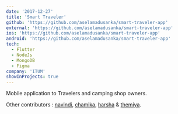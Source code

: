 ```yaml
---
date: '2017-12-27'
title: 'Smart Traveler'
github: 'https://github.com/aselamadusanka/smart-traveler-app'
external: 'https://github.com/aselamadusanka/smart-traveler-app'
ios: 'https://github.com/aselamadusanka/smart-traveler-app'
android: 'https://github.com/aselamadusanka/smart-traveler-app'
tech:
  - Flutter
  - NodeJs
  - MongoDB
  - Figma
company: 'ITUM'
showInProjects: true
---
```


Mobile application to Travelers and camping shop owners.

Other contributors : [navindi](https://github.com/Navindi-Nimasha), [chamika](https://github.com/dilshanbeligala), [harsha](https://github.com/Harshawalisundara) & [themiya](https://www.linkedin.com/in/themiya-dissanayake06).
